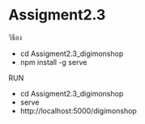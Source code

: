 # Assigment2.3
วิธีลง 
- cd Assigment2.3_digimonshop
- npm install -g serve

RUN
- cd Assigment2.3_digimonshop
- serve
- http://localhost:5000/digimonshop